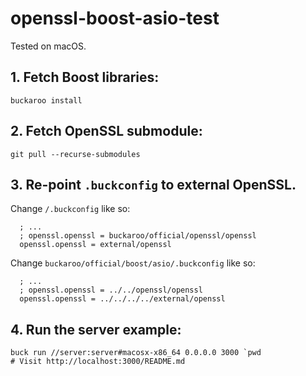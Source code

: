 # openssl-boost-asio-test

Tested on macOS. 

## 1. Fetch Boost libraries: 

```bash=
buckaroo install 
```

## 2. Fetch OpenSSL submodule: 

```bash=
git pull --recurse-submodules
```

## 3. Re-point `.buckconfig` to external OpenSSL. 

Change `/.buckconfig` like so: 

```ini=
  ; ...
  ; openssl.openssl = buckaroo/official/openssl/openssl
  openssl.openssl = external/openssl
```

Change `buckaroo/official/boost/asio/.buckconfig` like so: 

```ini=
  ; ...
  ; openssl.openssl = ../../openssl/openssl
  openssl.openssl = ../../../../external/openssl
```

## 4. Run the server example: 

```bash=
buck run //server:server#macosx-x86_64 0.0.0.0 3000 `pwd
# Visit http://localhost:3000/README.md
```
